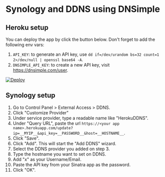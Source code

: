 # Synology and DDNS using DNSimple

## Heroku setup

You can deploy the app by click the button below. Don't forget to add the
following env vars:

1. `API_KEY`: to generate an API key, use
   `dd if=/dev/urandom bs=32 count=1 2>/dev/null | openssl base64 -A`.
2. `DNSIMPLE_API_KEY`: to create a new API key, visit https://dnsimple.com/user.

[![Deploy](https://www.herokucdn.com/deploy/button.svg)](https://heroku.com/deploy?template=https://github.com/fnando/synology-dnsimple-ddns)

## Synology setup

1. Go to Control Panel > External Access > DDNS.
2. Click "Customize Provider"
3. Under service provider, type a readable name like "HerokuDDNS".
4. Under "Query URL", paste the url
   `https://<your app name>.herokuapp.com/update?ip=__MYIP__&api_key=__PASSWORD__&host=__HOSTNAME__`.
5. Click "Save".
6. Click "Add". This will start the "Add DDNS" wizard.
7. Select the DDNS provider you added on step 3.
8. Type the hostname you want to set on DDNS.
9. Add "x" as your Username/Email.
10. Paste the API key from your Sinatra app as the password.
11. Click "OK".
